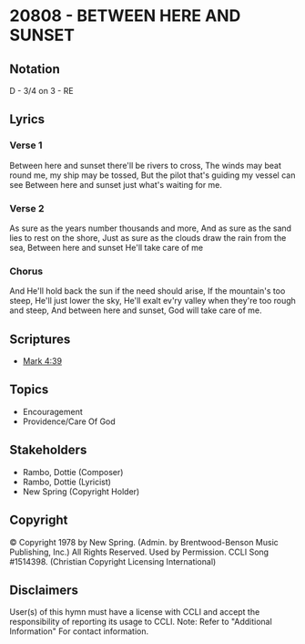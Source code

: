 # 20808 - BETWEEN HERE AND SUNSET

## Notation

D - 3/4 on 3 - RE

## Lyrics

### Verse 1

Between here and sunset there'll be rivers to cross, The winds may beat round me, my ship may be tossed, But the pilot that's guiding my vessel can see Between here and sunset just what's waiting for me.

### Verse 2

As sure as the years number thousands and more, And as sure as the sand lies to rest on the shore, Just as sure as the clouds draw the rain from the sea, Between here and sunset He'll take care of me

### Chorus

And He'll hold back the sun if the need should arise, If the mountain's too steep, He'll just lower the sky, He'll exalt ev'ry valley when they're too rough and steep, And between here and sunset, God will take care of me.


## Scriptures

- [Mark 4:39](https://www.biblegateway.com/passage/?search=Mark%204%3A39)

## Topics

- Encouragement
- Providence/Care Of God

## Stakeholders

- Rambo, Dottie (Composer)
- Rambo, Dottie (Lyricist)
- New Spring (Copyright Holder)

## Copyright

© Copyright 1978 by New Spring. (Admin. by Brentwood-Benson Music Publishing, Inc.) All Rights Reserved. Used by Permission. CCLI Song #1514398.
(Christian Copyright Licensing International)

## Disclaimers

User(s) of this hymn must have a license with CCLI and accept the responsibility of reporting its usage to CCLI.
Note: Refer to "Additional Information" For contact information.

